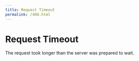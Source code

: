```yaml
---
title: Request Timeout
permalink: /408.html
---
```


# Request Timeout

The request took longer than the server was prepared to wait.
